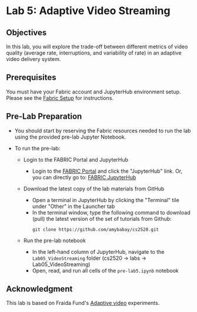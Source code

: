 # Lab 5: Adaptive Video Streaming

## Objectives

In this lab, you will explore the trade-off between different metrics of video quality (average rate, interruptions, and variability of rate) in an adaptive video delivery system.

## Prerequisites

You must have your Fabric account and JupyterHub environment setup. Please see the [Fabric Setup](https://github.com/amybabay/cs2520/blob/main/Fabric_Setup.md) for instructions.

## Pre-Lab Preparation

- You should start by reserving the Fabric resources needed to run the lab using the provided pre-lab Jupyter Notebook.

- To run the pre-lab:
   - Login to the FABRIC Portal and JupyterHub
    	- Login to the [FABRIC Portal](https://portal.fabric-testbed.net/) and click the "JupyterHub" link. Or, you can directly go to: [FABRIC JupyterHub](https://jupyter.fabric-testbed.net/)

   - Download the latest copy of the lab materials from GitHub
    	- Open a terminal in JupyterHub by clicking the "Terminal" tile under "Other" in the Launcher tab
    	- In the terminal window, type the following command to download (pull) the latest version of the set of tutorials from Github:
            ```
            git clone https://github.com/amybabay/cs2520.git
            ```

   - Run the pre-lab notebook
    	- In the left-hand column of JupyterHub, navigate to the `Lab05_VideoStreaming` folder (cs2520 -> labs -> Lab05_VideoStreaming)
    	- Open, read, and run all cells of the `pre-lab5.ipynb` notebook

## Acknowledgment

This lab is based on Fraida Fund's [Adaptive video](https://witestlab.poly.edu/blog/adaptive-video-reproducing/) experiments.
